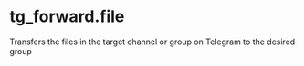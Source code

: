 # tg_forward.file
Transfers the files in the target channel or group on Telegram to the desired group
